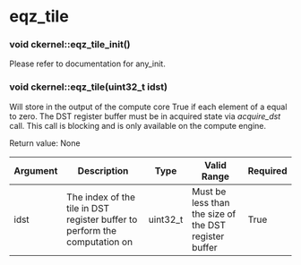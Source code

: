 # eqz_tile

### void ckernel::eqz_tile_init()

Please refer to documentation for any_init. 

### void ckernel::eqz_tile(uint32_t idst)

Will store in the output of the compute core True if each element of a equal to zero. The DST register buffer must be in acquired state via *acquire_dst* call. This call is blocking and is only available on the compute engine.

Return value: None

| Argument      | Description                                                                | Type      | Valid Range                                           | Required       |
|---------------|----------------------------------------------------------------------------|-----------|-------------------------------------------------------|----------------|
| idst          | The index of the tile in DST register buffer to perform the computation on | uint32_t  | Must be less than the size of the DST register buffer | True           |
